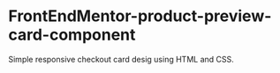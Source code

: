 # FrontEndMentor-product-preview-card-component
Simple responsive checkout card desig  using HTML and CSS.
